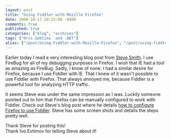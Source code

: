```yaml
---
layout: post
title: "Using Fiddler with Mozilla Firefox"
date: 2008-10-17 20:23:00 -0400
comments: true
published: true
categories: ["blog", "archives"]
tags: ["Orcs Goblins  and .NET"]
alias: ["/post/Using-Fiddler-with-Mozilla-Firefox", "/post/using-fiddler-with-mozilla-firefox"]
---
```

<!-- more -->

<p>Earlier today I read a very interesting blog post from <a href="http://stevesmithblog.com/" target="_blank">Steve Smith</a>. I use FireBug for all of my debugging purposes in Firefox. I wish that IE had a tool as amazing as FireBug. Sadly, I know of none. I had a similar desire for Firefox, because I use Fiddler with IE. That I knew of it wasn't possible to use Fiddler with Firefox. That always annoyed me, because Fiddler is a powerful tool for analyzing HTTP traffic.</p>
<p>It seems Steve was under the same impression as I was. Luckily someone pointed out to him that Firefox can be manually configured to work with Fiddler. Check out Steve's blog post where he details <a href="http://stevesmithblog.com/blog/fiddler-for-firefox/" target="_blank">how to configure Firefox to use Fiddler</a>. Steve has some screen shots and details the steps pretty well.</p>
<p>Thank Steve for posting this!<br />Thank Ivo Evtimov for telling Steve about it!</p>
